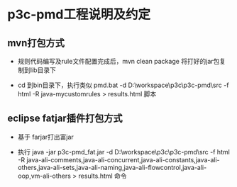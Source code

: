 # p3c-pmd工程说明及约定

## mvn打包方式

* 规则代码编写及rule文件配置完成后，mvn clean package 将打好的jar包复制到lib目录下
 
* cd 到bin目录下，执行类似 pmd.bat -d D:\workspace\p3c\p3c-pmd\src -f html -R java-mycustomrules > results.html 脚本


## eclipse fatjar插件打包方式

* 基于 farjar打出富jar

* 执行 java -jar p3c-pmd_fat.jar -d D:\workspace\p3c\p3c-pmd\src -f html -R java-ali-comments,java-ali-concurrent,java-ali-constants,java-ali-others,java-ali-sets,java-ali-naming,java-ali-flowcontrol,java-ali-oop,vm-ali-others > results.html 命令

